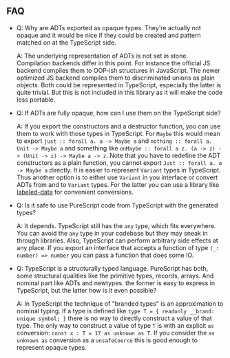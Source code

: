 
<h2>FAQ</h2>

- Q: Why are ADTs exported as opaque types. They're actually not opaque and it
  would be nice if they could be created and pattern matched on at the
  TypeScript side.

  A: The underlying representation of ADTs is not set in stone. Compilation
  backends differ in this point. For instance the official JS backend compiles
  them to OOP-ish structures in JavaScript. The newer optimized JS backend
  compiles them to discriminated unions as plain objects. Both could be
  represented in TypeScript, especially the latter is quite trivial.
  But this is not included in this library as it will make the code less
  portable.

- Q: If ADTs are fully opaque, how can I use them on the TypeScript side?

  A: If you export the constructors and a destructor function, you can use them to work with those types in TypeScript. For `Maybe` this would mean to export `just :: forall a. a -> Maybe a` and `nothing :: forall a. Unit -> Maybe a` and something like `onMaybe :: forall a z. (a -> z) -> (Unit -> z) -> Maybe a -> z`. Note that you have to redefine the ADT constructors as a plain function, you cannot export `Just :: forall a. a -> Maybe a` directly.
  It is easier to represent `Variant` types in TypeScript. Thus another option is to either use `Variant` in you interface or convert ADTs from and to `Variant` types. For the latter you can use a library like [labeled-data](https://github.com/thought2/purescript-labeled-data) for convenient conversions.

- Q: Is it safe to use PureScript code from TypeScript with the generated types?

  A: It depends. TypeScript still has the `any` type, which fits everywhere. You
  can avoid the `any` type in your codebase but they may sneak in through
  libraries. Also, TypeScript can perform arbitrary side effects at any place.
  If you export an interface that accepts a function of type `(_: number) => number` you can pass a function that does some IO.

- Q: TypeScript is a structurally typed language. PureScript has both, some structural qualities like the primitive types, records, arrays. And nominal part like ADTs and newtypes. the former is easy to express in TypeScript, but the latter how is it even possible?

  A: In TypeScript the technique of "branded types" is an approximation to nominal typing. If a type is defined like `type T = { readonly __brand: unique symbol; }` there is no way to directly construct a value of that type. The only way to construct a value of type `T` is with an explicit `as` conversion: `const x : T = 17 as unknown as T`.
  If you consider the `as unknown as` conversion as a `unsafeCoerce` this is good enough to represent opaque types.
